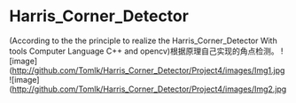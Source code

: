 # Harris_Corner_Detector
(According to the the principle to realize the Harris_Corner_Detector With tools Computer Language C++ and opencv)根据原理自己实现的角点检测。
![image](http://github.com/Tomlk/Harris_Corner_Detector/Project4/images/Img1.jpg
![image](http://github.com/Tomlk/Harris_Corner_Detector/Project4/images/Img2.jpg
